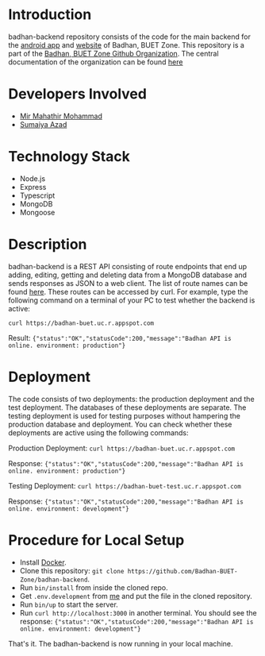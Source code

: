 # Introduction
badhan-backend repository consists of the code for the main 
backend for the [android app](https://play.google.com/store/apps/details?id=com.mmmbadhan) 
and [website](https://badhan-buet.web.app) of Badhan, BUET Zone. This repository is a part of the [Badhan, BUET Zone Github Organization](https://github.com/Badhan-BUET-Zone). The central documentation of the organization can be found [here](https://github.com/Badhan-BUET-Zone/badhan-doc)
# Developers Involved
* [Mir Mahathir Mohammad](https://github.com/mirmahathir1)
* [Sumaiya Azad](https://github.com/sumaiyaazad)
# Technology Stack
* Node.js
* Express
* Typescript
* MongoDB
* Mongoose
# Description
badhan-backend is a REST API consisting of route endpoints that end up adding, editing, getting and deleting data from a MongoDB database and sends responses as JSON to a web client. The list of route names can be found [here](http://badhan-doc.herokuapp.com/). These routes can be accessed by curl. For example, type the following command on a terminal of your PC to test whether the backend is active:

`curl https://badhan-buet.uc.r.appspot.com`

Result: `{"status":"OK","statusCode":200,"message":"Badhan API is online. environment: production"}`
# Deployment
The code consists of two deployments: the production deployment and the test deployment. The databases of these deployments are separate. The testing deployment is used for testing purposes without hampering the production database and deployment. You can check whether these deployments are active using the following commands:

Production Deployment: `curl https://badhan-buet.uc.r.appspot.com`

Response: `{"status":"OK","statusCode":200,"message":"Badhan API is online. environment: production"}`

Testing Deployment: `curl https://badhan-buet-test.uc.r.appspot.com`

Response: `{"status":"OK","statusCode":200,"message":"Badhan API is online. environment: development"}`
# Procedure for Local Setup
* Install [Docker](https://docs.docker.com/engine/install/).
* Clone this repository:
`git clone https://github.com/Badhan-BUET-Zone/badhan-backend`.
* Run `bin/install` from inside the cloned repo.
* Get `.env.development` from [me](https://github.com/mirmahathir1) and put the file in the cloned repository.
* Run `bin/up` to start the server.
* Run `curl http://localhost:3000` in another terminal. You should see the response: `{"status":"OK","statusCode":200,"message":"Badhan API is online. environment: development"}`

That's it. The badhan-backend is now running in your local machine.
